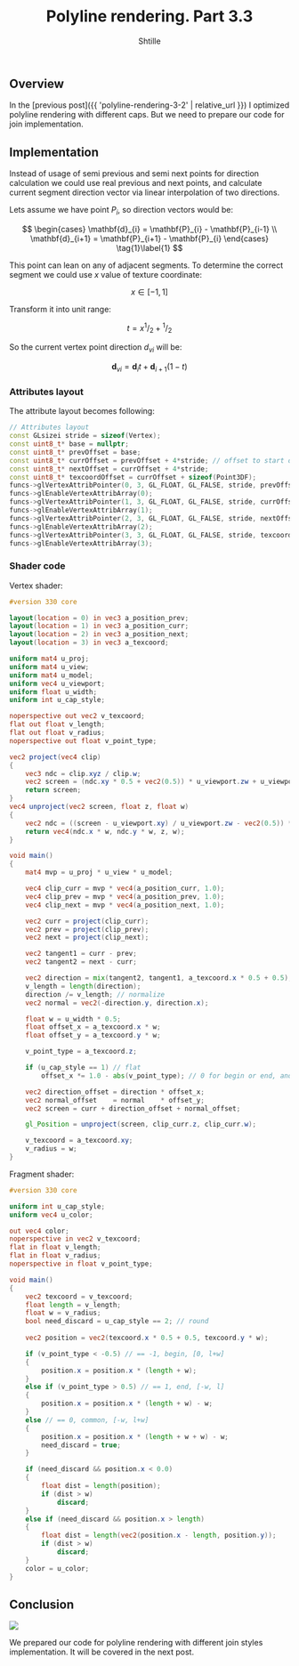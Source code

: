 ﻿---
layout: post
title: "Polyline rendering. Part 3.3"
author: "Shtille"
categories: journal
tags: [C++,GLSL,samples]
image: polyline-caps.png
---

## Overview

In the [previous post]({{ 'polyline-rendering-3-2' | relative_url }}) I optimized polyline rendering with different caps. But we need to prepare our code for join implementation.

## Implementation

Instead of usage of semi previous and semi next points for direction calculation we could use real previous and next points, and calculate current segment direction vector via linear interpolation of two directions.

Lets assume we have point $P_i$, so direction vectors would be:

$$
\begin{cases}
\mathbf{d}_{i} = \mathbf{P}_{i} - \mathbf{P}_{i-1} \\
\mathbf{d}_{i+1} = \mathbf{P}_{i+1} - \mathbf{P}_{i}
\end{cases} \tag{1}\label{1}
$$

This point can lean on any of adjacent segments. To determine the correct segment we could use *x* value of texture coordinate:

$$
x \in [-1,1]
$$

Transform it into unit range:

$$
t = x{^1/_2}+{^1/_2}
$$

So the current vertex point direction $d_{vi}$ will be:

$$
\mathbf{d}_{vi} = \mathbf{d}_{i} t + \mathbf{d}_{i+1} (1-t) \tag{2}\label{2}
$$

### Attributes layout

The attribute layout becomes following:

```cpp
// Attributes layout
const GLsizei stride = sizeof(Vertex);
const uint8_t* base = nullptr;
const uint8_t* prevOffset = base;
const uint8_t* currOffset = prevOffset + 4*stride; // offset to start of actual current data
const uint8_t* nextOffset = currOffset + 4*stride;
const uint8_t* texcoordOffset = currOffset + sizeof(Point3DF);
funcs->glVertexAttribPointer(0, 3, GL_FLOAT, GL_FALSE, stride, prevOffset); // vec3 a_position_prev
funcs->glEnableVertexAttribArray(0);
funcs->glVertexAttribPointer(1, 3, GL_FLOAT, GL_FALSE, stride, currOffset); // vec3 a_position_curr
funcs->glEnableVertexAttribArray(1);
funcs->glVertexAttribPointer(2, 3, GL_FLOAT, GL_FALSE, stride, nextOffset); // vec3 a_position_next
funcs->glEnableVertexAttribArray(2);
funcs->glVertexAttribPointer(3, 3, GL_FLOAT, GL_FALSE, stride, texcoordOffset); // vec2 a_texcoord
funcs->glEnableVertexAttribArray(3);
```

### Shader code

Vertex shader:

```glsl
#version 330 core

layout(location = 0) in vec3 a_position_prev;
layout(location = 1) in vec3 a_position_curr;
layout(location = 2) in vec3 a_position_next;
layout(location = 3) in vec3 a_texcoord;

uniform mat4 u_proj;
uniform mat4 u_view;
uniform mat4 u_model;
uniform vec4 u_viewport;
uniform float u_width;
uniform int u_cap_style;

noperspective out vec2 v_texcoord;
flat out float v_length;
flat out float v_radius;
noperspective out float v_point_type;

vec2 project(vec4 clip)
{
    vec3 ndc = clip.xyz / clip.w;
    vec2 screen = (ndc.xy * 0.5 + vec2(0.5)) * u_viewport.zw + u_viewport.xy;
    return screen;
}
vec4 unproject(vec2 screen, float z, float w)
{
    vec2 ndc = ((screen - u_viewport.xy) / u_viewport.zw - vec2(0.5)) * 2.0;
    return vec4(ndc.x * w, ndc.y * w, z, w);
}

void main()
{
    mat4 mvp = u_proj * u_view * u_model;

    vec4 clip_curr = mvp * vec4(a_position_curr, 1.0);
    vec4 clip_prev = mvp * vec4(a_position_prev, 1.0);
    vec4 clip_next = mvp * vec4(a_position_next, 1.0);

    vec2 curr = project(clip_curr);
    vec2 prev = project(clip_prev);
    vec2 next = project(clip_next);

    vec2 tangent1 = curr - prev;
    vec2 tangent2 = next - curr;

    vec2 direction = mix(tangent2, tangent1, a_texcoord.x * 0.5 + 0.5);
    v_length = length(direction);
    direction /= v_length; // normalize
    vec2 normal = vec2(-direction.y, direction.x);

    float w = u_width * 0.5;
    float offset_x = a_texcoord.x * w;
    float offset_y = a_texcoord.y * w;

    v_point_type = a_texcoord.z;

    if (u_cap_style == 1) // flat
        offset_x *= 1.0 - abs(v_point_type); // 0 for begin or end, and 1 otherwise

    vec2 direction_offset = direction * offset_x;
    vec2 normal_offset    = normal    * offset_y;
    vec2 screen = curr + direction_offset + normal_offset;

    gl_Position = unproject(screen, clip_curr.z, clip_curr.w);

    v_texcoord = a_texcoord.xy;
    v_radius = w;
}
```

Fragment shader:

```glsl
#version 330 core

uniform int u_cap_style;
uniform vec4 u_color;

out vec4 color;
noperspective in vec2 v_texcoord;
flat in float v_length;
flat in float v_radius;
noperspective in float v_point_type;

void main()
{
    vec2 texcoord = v_texcoord;
    float length = v_length;
    float w = v_radius;
    bool need_discard = u_cap_style == 2; // round
    
    vec2 position = vec2(texcoord.x * 0.5 + 0.5, texcoord.y * w);

    if (v_point_type < -0.5) // == -1, begin, [0, l+w]
    {
        position.x = position.x * (length + w);
    }
    else if (v_point_type > 0.5) // == 1, end, [-w, l]
    {
        position.x = position.x * (length + w) - w;
    }
    else // == 0, common, [-w, l+w]
    {
        position.x = position.x * (length + w + w) - w;
        need_discard = true;
    }

    if (need_discard && position.x < 0.0)
    {
        float dist = length(position);
        if (dist > w)
            discard;
    }
    else if (need_discard && position.x > length)
    {
        float dist = length(vec2(position.x - length, position.y));
        if (dist > w)
            discard;
    }
    color = u_color;
}
```

## Conclusion

<img src="{{ '/assets/img/polyline-caps.png' | relative_url }}">

We prepared our code for polyline rendering with different join styles implementation.
It will be covered in the next post.